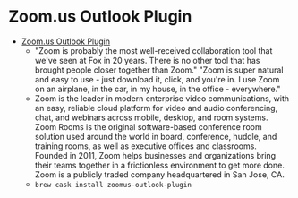 # Zoom.us Outlook Plugin
- [Zoom.us Outlook Plugin](https://www.zoom.us/)
  -  "Zoom is probably the most well-received collaboration tool that we've seen at Fox in 20 years. There is no other tool that has brought people closer together than Zoom." "Zoom is super natural and easy to use - just download it, click, and you're in. I use Zoom on an airplane, in the car, in my house, in the office - everywhere."
  - Zoom is the leader in modern enterprise video communications, with an easy, reliable cloud platform for video and audio conferencing, chat, and webinars across mobile, desktop, and room systems. Zoom Rooms is the original software-based conference room solution used around the world in board, conference, huddle, and training rooms, as well as executive offices and classrooms. Founded in 2011, Zoom helps businesses and organizations bring their teams together in a frictionless environment to get more done. Zoom is a publicly traded company headquartered in San Jose, CA.
  - `brew cask install zoomus-outlook-plugin`
